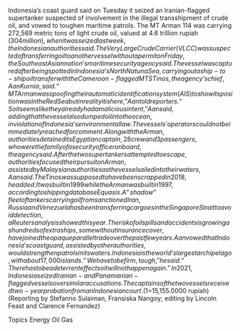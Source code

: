 Indonesia’s coast guard said on Tuesday it seized an Iranian-flagged supertanker suspected of involvement in the illegal transshipment of crude oil, and vowed to toughen maritime patrols.
The MT Arman 114 was carrying 272,569 metric tons of light crude oil, valued at 4.6 trillion rupiah ($304 million), when it was seized last week, the Indonesian authorities said.
The Very Large Crude Carrier (VLCC) was suspected of transferring oil to another vessel without a permit on Friday, the Southeast Asian nation’s maritime security agency said.
The vessel was captured after being spotted in Indonesia’s North Natuna Sea, carrying out a ship-to-ship oil transfer with the Cameroon-flagged MT S Tinos, the agency’s chief, Aan Kurnia, said.
“MT Arman was spoofing their automatic identification system (AIS) to show its position was in the Red Sea but in reality it is here,” Aan told reporters.
“So it seems like they already had a malicious intent,” Aan said, adding that the vessel also dumped oil into the ocean, in violation of Indonesia’s environmental law.
The vessels’ operators could not be immediately reached for comment.
Along with the Arman, authorities detained its Egyptian captain, 28 crew and 3 passengers, who were the family of a security officer on board, the agency said.
After the two supertankers attempted to escape, authorities focused their pursuit on Arman, assisted by Malaysian authorities as the vessel sailed into their waters, Aan said.
The Tinos was supposed to have been scrapped in 2018, he added. It was built in 1999 while the Arman was built in 1997, according to shipping database Equasis.
A “shadow” fleet of tankers carrying oil from sanctioned Iran, Russia and Venezuela has been transferring cargoes in the Singapore Strait to avoid detection, a Reuters analysis showed this year.
The risk of oil spills and accidents is growing as hundreds of extra ships, some without insurance cover, have joined the opaque parallel trade over the past few years.
Aan vowed that Indonesia’s coast guard, assisted by other authorities, would strengthen patrols in its waters. Indonesia is the world’s largest archipelago, with about 17,000 islands.
“We have to be firm, tough,” he said. “There has to be a deterrent effect so it will not happen again.”
In 2021, Indonesia seized Iranian- and Panamanian-flagged vessels over similar accusations. The captains of the two vessels received two-year probation from an Indonesian court.
($1=15,155.0000 rupiah)
(Reporting by Stefanno Sulaiman, Fransiska Nangoy; editing by Lincoln Feast and Clarence Fernandez)

Topics
Energy
Oil Gas
